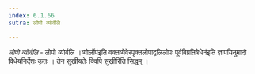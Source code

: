 ```yaml
---
index: 6.1.66
sutra: लोपो व्योर्वलि

---
```

_लोपो व्योर्वलि_ - लोपो व्योर्वलि ।व्योर्लोप॑इति वक्तव्येवेरपृक्तलोपाद्वलिलोपः पूर्वविप्रतिषेधेन॑इति ज्ञापयितुमादौ विधेयनिर्देशः कृतः । तेन सुखीयतेः क्विपि सुखीरिति सिद्ध्म् ।